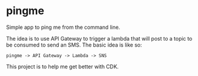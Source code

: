# pingme 

Simple app to ping me from the command line.

The idea is to use API Gateway to trigger a lambda that will post to a topic to be consumed to send an SMS. The basic idea is like so:

```
pingme -> API Gateway -> Lambda -> SNS
```

This project is to help me get better with CDK. 

